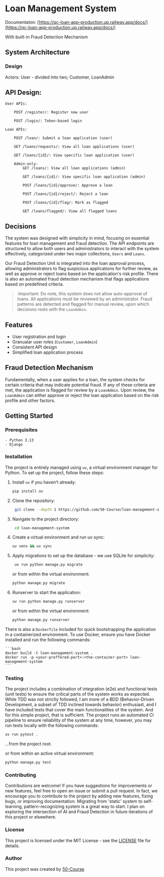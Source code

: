 # Loan Management System

Documentaton: [https://qc-loan-app-production.up.railway.app/docs/](https://qc-loan-app-production.up.railway.app/docs/)

With built-in Fraud Detection Mechanism

## System Architecture

### Design

Actors: User - divided into two; Customer, LoanAdmin

## API Design:

```
User APIs:

    POST /register/: Register new user

    POST /login/: Token-based login

Loan APIs:

    POST /loan/: Submit a loan application (user)

    GET /loans/requests/: View all loan applications (user)

    GET /loans/{id}/: View specific loan application (user)

    Admin-only:
        GET /loans/: View all loan applications (admin)

        GET /loans/{id}/: View specific loan application (admin)

        POST /loans/{id}/approve/: Approve a loan

        POST /loans/{id}/reject/: Reject a loan

        POST /loans/{id}/flag/: Mark as flagged

        GET /loans/flagged/: View all flagged loans
```

## Decisions

The system was designed with simplicity in mind, focusing on essential features for loan management and fraud detection.
The API endpoints are structured to allow both users and administrators to interact with the system effectively, categorized under two
major collections, `Users` and `Loans`.

Our Fraud Detection Unit is integrated into the loan approval process, allowing administrators to flag suspicious applications for further review, as
well as approve or reject loans based on the application's risk profile. There is also an automated fraud detection mechanism that flags applications based on predefined criteria.

> :Important: Do note, this system does not allow auto-approval of loans. All applications must be reviewed by an administrator. Fraud patterns are detected and flagged for manual review,
> upon which decisions rests with the `LoanAdmin`.

## Features

- User registration and login
- Granualar user roles (`Customer`, `LoanAdmin`)
- Consistent API design
- Simplified loan application process

## Fraud Detection Mechanism

Fundamentally, when a user applies for a loan, the system checks for certain criteria that may indicate potential fraud. If any of these criteria are met, the application is flagged for review by a `LoanAdmin`.
Upon review, the `LoanAdmin` can either approve or reject the loan application based on the risk profile and other factors.

## Getting Started

### Prerequisites

```
- Python 3.13
- Django
```

### Installation

The project is entirely managed using `uv`, a virtual environment manager for Python. To set up the project, follow these steps:

1. Install `uv` if you haven't already:
   ```bash
   pip install uv
   ```
2. Clone the repository:

   ```bash
    git clone --depth 1 https://github.com/50-Course/loan-management-system.git
   ```

3. Navigate to the project directory:

   ```bash
    cd loan-management-system
   ```

4. Create a virtual environment and run uv sync:

   ```bash
   uv venv && uv sync
   ```

5. Apply migrations to set up the database - we use SQLite for simplicity:
   ```bash
    uv run python manage.py migrate
   ```
   or from within the virtual environment:
   ```bash
   python manage.py migrate
   ```
6. Runserver to start the application:
   ```bash
   uv run python manage.py runserver
   ```
   or from within the virtual environment:
   ```bash
   python manage.py runserver
   ```

There is also a `Dockerfile` included for quick bootstrapping the application in a containerized environment.
To use Docker, ensure you have Docker installed and run the following commands:

    ```bash
    docker build -t loan-management-system .
    docker run -p <your-preffered-port>:<the-container-port> loan-management-system
    ```

### Testing

The project includes a combination of integration (e2e) and functional tests (unit tests) to ensure the critical parts of the system works as expected.
While TDD was not strictly followed, I am more of a BDD (Behavior-Driven Development, a subset of TDD inclined towards behavior) enthusiast, and I have included tests that cover the main functionalities of the system.
And for this simple project, that is sufficient. The project runs an automated CI pipeline to ensure reliability of the system at any time, however, you may run tests locally with the following commands:

```bash
uv run pytest .
```

...from the project root.

or from within an active virtual environment:

```bash
python manage.py test
```

### Contributing

Contributions are welcome! If you have suggestions for improvements or new features, feel free to open an issue or submit a pull request.
In fact, we encourage you to contribute to the project by adding new features, fixing bugs, or improving documentation. Migrating from 'static'
system to self-learning, pattern-recognizing system is a great way to start. I plan on exploring the intersection of AI and Fraud Detection in future iterations of this project or elsewhere.

### License

This project is licensed under the MIT License - see the [LICENSE](LICENSE) file for details.

### Author

This project was created by [50-Course](mailto:eridotdev@gmail.com)
